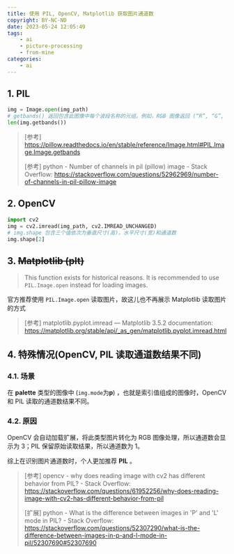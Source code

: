 ```yaml
---
title: 使用 PIL, OpenCV, Matplotlib 获取图片通道数
copyright: BY-NC-ND
date: 2023-05-24 12:05:49
tags:
    - ai
    - picture-processing
    - from-mine
categories: 
    - ai
---
```


## 1. PIL

```python
img = Image.open(img_path)
# getbands() 返回包含此图像中每个波段名称的元组。例如，RGB 图像返回 (“R”, “G”, “B”) 。
len(img.getbands())
```

> [参考] <https://pillow.readthedocs.io/en/stable/reference/Image.html#PIL.Image.Image.getbands>
>
> [参考] python - Number of channels in pil (pillow) image - Stack Overflow: <https://stackoverflow.com/questions/52962969/number-of-channels-in-pil-pillow-image>

## 2. OpenCV

```python
import cv2
img = cv2.imread(img_path, cv2.IMREAD_UNCHANGED)
# img.shape 包含三个值依次为垂直尺寸(高)，水平尺寸(宽)和通道数
img.shape[2]
```

## 3. ~~Matplotlib (plt)~~

> This function exists for historical reasons. It is recommended to use `PIL.Image.open` instead for loading images.

官方推荐使用 `PIL.Image.open` 读取图片，故这儿也不再展示 Matplotlib 读取图片的方式

> [参考] matplotlib.pyplot.imread — Matplotlib 3.5.2 documentation: <https://matplotlib.org/stable/api/_as_gen/matplotlib.pyplot.imread.html>

## 4. 特殊情况(OpenCV, PIL 读取通道数结果不同)

### 4.1. 场景

在  **palette** 类型的图像中 (`img.mode`为**p**) ，也就是索引值组成的图像时，OpenCV 和 PIL 读取的通道数结果不同。

### 4.2. 原因

OpenCV 会自动加载扩展，将此类型图片转化为 RGB 图像处理，所以通道数会显示为 3；PIL 保留原始读取结果，所以通道数为 1。

综上在识别图片通道数时，个人更加推荐 **PIL** 。

> [参考] opencv - why does reading image with cv2 has different behavior from PIL? - Stack Overflow: <https://stackoverflow.com/questions/61952256/why-does-reading-image-with-cv2-has-different-behavior-from-pil>
>
> [扩展] python - What is the difference between images in 'P' and 'L' mode in PIL? - Stack Overflow: <https://stackoverflow.com/questions/52307290/what-is-the-difference-between-images-in-p-and-l-mode-in-pil/52307690#52307690>

<!--
Copyright © 2023 [cc01cc](https://github.com/cc01cc)

本页面采用 [知识共享署名-非商业性使用 4.0 国际许可协议](http://creativecommons.org/licenses/by-nc/4.0/) 进行许可。

转载请注明原始地址：<https://cc01cc.com/>
-->